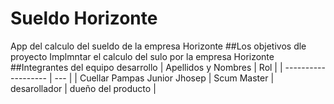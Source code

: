 # Sueldo Horizonte
App del calculo del sueldo de la empresa Horizonte 
##Los objetivos dle proyecto
  Implmntar el calculo del sulo por la empresa Horizonte
##Integrantes del equipo desarrollo
| Apellidos y Nombres | Rol |
| ------------------- | --- |
| Cuellar Pampas Junior Jhosep | Scum Master | desarollador | dueño del producto |
